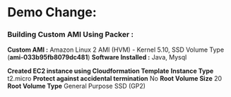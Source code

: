 
# Demo Change:

### Building Custom AMI Using Packer :
**Custom AMI :** Amazon Linux 2 AMI (HVM) - Kernel 5.10, SSD Volume Type (**ami-033b95fb8079dc481**)
**Software Installed :** Java, Mysql


**Created EC2 instance using Cloudformation Template** 
**Instance Type**       t2.micro
**Protect against accidental termination**	No
**Root Volume Size**	20
**Root Volume Type**	General Purpose SSD (GP2)



